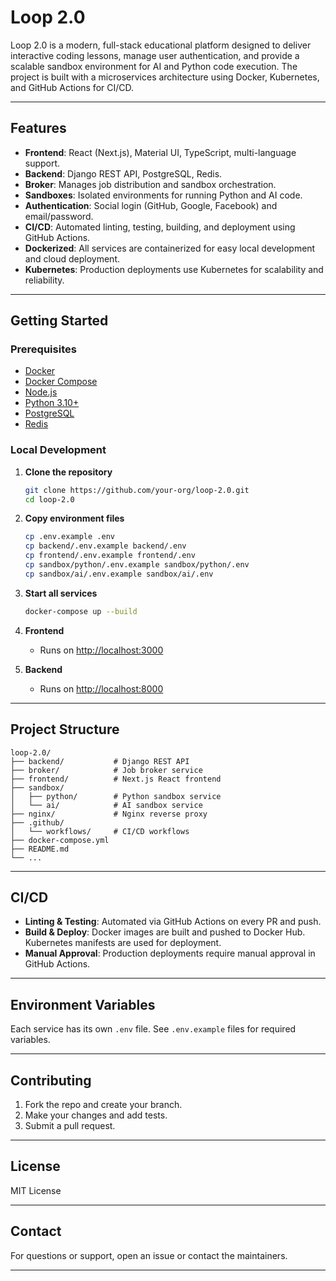 # Loop 2.0

Loop 2.0 is a modern, full-stack educational platform designed to deliver interactive coding lessons, manage user authentication, and provide a scalable sandbox environment for AI and Python code execution. The project is built with a microservices architecture using Docker, Kubernetes, and GitHub Actions for CI/CD.

---

## Features

- **Frontend**: React (Next.js), Material UI, TypeScript, multi-language support.
- **Backend**: Django REST API, PostgreSQL, Redis.
- **Broker**: Manages job distribution and sandbox orchestration.
- **Sandboxes**: Isolated environments for running Python and AI code.
- **Authentication**: Social login (GitHub, Google, Facebook) and email/password.
- **CI/CD**: Automated linting, testing, building, and deployment using GitHub Actions.
- **Dockerized**: All services are containerized for easy local development and cloud deployment.
- **Kubernetes**: Production deployments use Kubernetes for scalability and reliability.

---

## Getting Started

### Prerequisites

- [Docker](https://www.docker.com/)
- [Docker Compose](https://docs.docker.com/compose/)
- [Node.js](https://nodejs.org/)
- [Python 3.10+](https://www.python.org/)
- [PostgreSQL](https://www.postgresql.org/)
- [Redis](https://redis.io/)

### Local Development

1. **Clone the repository**
   ```bash
   git clone https://github.com/your-org/loop-2.0.git
   cd loop-2.0
   ```

2. **Copy environment files**
   ```bash
   cp .env.example .env
   cp backend/.env.example backend/.env
   cp frontend/.env.example frontend/.env
   cp sandbox/python/.env.example sandbox/python/.env
   cp sandbox/ai/.env.example sandbox/ai/.env
   ```

3. **Start all services**
   ```bash
   docker-compose up --build
   ```

4. **Frontend**
   - Runs on [http://localhost:3000](http://localhost:3000)

5. **Backend**
   - Runs on [http://localhost:8000](http://localhost:8000)

---

## Project Structure

```
loop-2.0/
├── backend/           # Django REST API
├── broker/            # Job broker service
├── frontend/          # Next.js React frontend
├── sandbox/
│   ├── python/        # Python sandbox service
│   └── ai/            # AI sandbox service
├── nginx/             # Nginx reverse proxy
├── .github/
│   └── workflows/     # CI/CD workflows
├── docker-compose.yml
├── README.md
└── ...
```

---

## CI/CD

- **Linting & Testing**: Automated via GitHub Actions on every PR and push.
- **Build & Deploy**: Docker images are built and pushed to Docker Hub. Kubernetes manifests are used for deployment.
- **Manual Approval**: Production deployments require manual approval in GitHub Actions.

---

## Environment Variables

Each service has its own `.env` file. See `.env.example` files for required variables.

---

## Contributing

1. Fork the repo and create your branch.
2. Make your changes and add tests.
3. Submit a pull request.

---

## License

MIT License

---

## Contact

For questions or support, open an issue or contact the maintainers.

---
